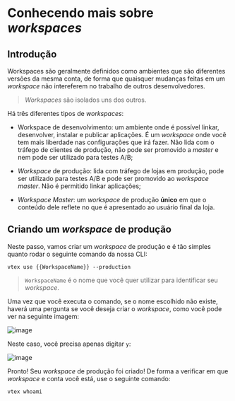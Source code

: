 # Conhecendo mais sobre _workspaces_

## Introdução

Workspaces são geralmente definidos como ambientes que são diferentes versões da mesma conta, de forma que quaisquer mudanças feitas em um _workspace_ não intereferem no trabalho de outros desenvolvedores.

> _Workspaces_ são isolados uns dos outros.


Há três diferentes tipos de _workspaces_:

- Workspace de desenvolvimento: um ambiente onde é possível linkar, desenvolver, instalar e publicar aplicações. É um _workspace_ onde você tem mais liberdade nas configurações que irá fazer. Não lida com o tráfego de clientes de produção, não pode ser promovido a _master_ e nem pode ser utilizado para testes A/B;

- _Workspace_ de produção: lida com tráfego de lojas em produção, pode ser utilizado para testes A/B e pode ser promovido ao _workspace master_. Não é permitido linkar aplicações;

- _Workspace Master_: um _workspace_ de produção **único** em que o conteúdo dele reflete no que é apresentado ao usuário final da loja.

## Criando um _workspace_ de produção

Neste passo, vamos criar um _workspace_ de produção e é tão simples quanto rodar o seguinte comando da nossa CLI:

```
vtex use {{WorkspaceName}} --production
```

> `WorkspaceName` é o nome que você quer utilizar para identificar seu _workspace_.

Uma vez que você executa o comando, se o nome escolhido não existe, haverá uma pergunta se você deseja criar o _workspace_, como você pode ver na seguinte imagem:

![image](https://user-images.githubusercontent.com/19495917/88816710-0efbc480-d193-11ea-8918-1d595c7595f5.png)

Neste caso, você precisa apenas digitar `y`:

![image](https://user-images.githubusercontent.com/19495917/88816914-4cf8e880-d193-11ea-9676-3647626a3236.png)

Pronto! Seu _workspace_ de produção foi criado! De forma a verificar em que _workspace_ e conta você está, use o seguinte comando:

```
vtex whoami
```